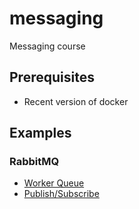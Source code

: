 # messaging
Messaging course

## Prerequisites
* Recent version of docker

## Examples
### RabbitMQ
* [Worker Queue](rabbitmq/worker-queue)
* [Publish/Subscribe](rabbitmq/pub-sub)
